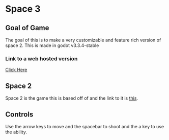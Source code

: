 # Space 3
 
 ## Goal of Game
 The goal of this is to make a very customizable and feature rich version of space 2. This is made in godot v3.3.4-stable
 
 ### Link to a web hosted version
 [Click Here](https://lschaefer.xyz/space3/)
 
 ## Space 2
 Space 2 is the game this is based off of and the link to it is [this](https://chrome.google.com/webstore/detail/space-2/dppioefgnilecmpdjigboccmefagjgoh).

## Controls
Use the arrow keys to move and the spacebar to shoot and the a key to use the ability.
